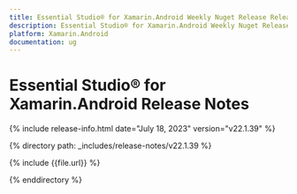 ```yaml
---
title: Essential Studio® for Xamarin.Android Weekly Nuget Release Release Notes  
description: Essential Studio® for Xamarin.Android Weekly Nuget Release Release Notes  
platform: Xamarin.Android
documentation: ug
---
```


# Essential Studio® for Xamarin.Android  Release Notes  

{% include release-info.html date="July 18, 2023"  version="v22.1.39" %} 

{% directory path: _includes/release-notes/v22.1.39 %}

{% include {{file.url}} %}

{% enddirectory %}